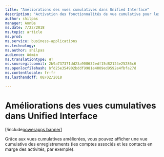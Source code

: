 ```yaml
---
title: "Améliorations des vues cumulatives dans Unified Interface"
description: "Activation des fonctionnalités de vue cumulative pour les entités en marge des activités"
author: shilpas
manager: AnnBe
ms.date: 7/22/2018
ms.topic: article
ms.prod: 
ms.service: business-applications
ms.technology: 
ms.author: shilpas
audience: Admin
ms.translationtype: HT
ms.sourcegitcommit: 2b9a737371dd23a900632edf15d82124e25286c6
ms.openlocfilehash: bfd25e354902bddf9981e4009ed9592e4fbfa27d
ms.contentlocale: fr-fr
ms.lasthandoff: 08/02/2018

---
```

# <a name="enhancements-to-roll-up-views-in-unified-interface"></a>Améliorations des vues cumulatives dans Unified Interface

[!include[powerapps banner](../includes/powerapps.md)]




Grâce aux vues cumulatives améliorées, vous pouvez afficher une vue cumulative des enregistrements (les comptes associés et les contacts en marge des activités, par exemple).

